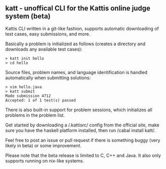 katt - unoffical CLI for the Kattis online judge system (beta)
--------------------------------------------------------------

Kattis CLI written in a git-like fashion, supports automatic
downloading of test cases, easy submissions, and more.

Basically a problem is initialized as follows
(creates a directory and downloads any available test cases):

    > katt init hello
    > cd hello

Source files, problem names, and language identification is handled 
automatically when submitting solutions:

    > vim hello.java
    > katt submit
    Made submission 4712
    Accepted: 1 of 1 test(s) passed

There is also built-in support for problem sessions,
which initializes all problems in the problem list.

Get started by downloading a /.kattisrc/ config from
the official site, make sure you have the haskell platform
installed, then run /cabal install katt/.

Feel free to post an issue or pull request if there is something
buggy (very likely in beta) or some improvement.

Please note that the beta release is limited to C, C++ and Java.
It also only supports running on nix-like systems.
